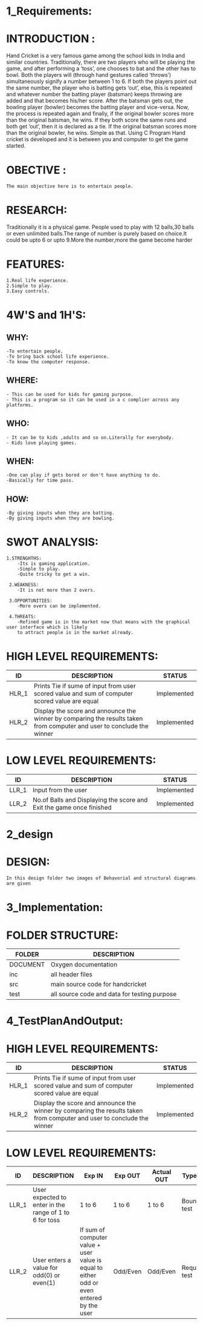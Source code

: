 
# 1_Requirements:

# INTRODUCTION :

   Hand Cricket is a very famous game among the school kids in India and similar countries. Traditionally, there are two players who will be playing the game, and after performing a ‘toss’, one chooses to bat and the other has to bowl. Both the players will (through hand gestures called ‘throws’) simultaneously signify a number between 1 to 6. If both the players point out the same number, the player who is batting gets ‘out’, else, this is repeated and whatever number the batting player (batsman) keeps throwing are added and that becomes his/her score.
     After the batsman gets out, the bowling player (bowler) becomes the batting player and vice-versa. Now, the process is repeated again and finally, if the original bowler scores more than the original batsman, he wins. If they both score the same runs and both get ‘out’, then it is declared as a tie. If the original batsman scores more than the original bowler, he wins. Simple as that.
     Using C Program Hand cricket is developed and it is between you and computer to get the game started.

# OBECTIVE :

    The main objective here is to entertain people.
    
# RESEARCH:
       
   Traditionally it is a physical game. People used to play with 12 balls,30 balls or even unlimited balls.The range of number is purely based on choice.It could be upto 6 or upto 9.More the number,more the game become harder

# FEATURES:

    1.Real life experience.
    2.Simple to play.
    3.Easy controls.

# 4W'S and 1H'S:

## WHY:
    
    -To entertain people.
    -To bring back school life experience.
    -To know the computer response.
   
## WHERE:
   
    - This can be used for kids for gaming purpose.
    - This is a program so it can be used in a c complier across any platforms.

## WHO:  
   
    - It can be to kids ,adults and so on.Literally for everybody.
    - Kids love playing games.

## WHEN:
   
    -One can play if gets bored or don't have anything to do.
    -Basically for time pass.

## HOW:
   
    -By giving inputs when they are batting.
    -By giving inputs when they are bowling.
   
# SWOT ANALYSIS:

    1.STRENGHTHS:
        -Its is gaming application.
        -Simple to play.
        -Quite tricky to get a win.
  
     2.WEAKNESS:
        -It is not more than 2 overs.
  
     3.OPPORTUNITIES:  
        -More overs can be implemented.
  
     4.THREATS:
        -Refined game is in the market now that means with the graphical user interface which is likely
        to attract people is in the market already.
        
 # HIGH LEVEL REQUIREMENTS:
| ID    	| DESCRIPTION                                                                                                            	| STATUS      	|
|-------	|------------------------------------------------------------------------------------------------------------------------	|-------------	|
| HLR_1 	| Prints Tie if  sume of input from user scored value and sum of computer scored value are equal                               | Implemented 	|
| HLR_2 	| Display the score and announce the winner by comparing the results taken from computer and user to conclude the winner 	| Implemented 	|
            
            
            
 # LOW LEVEL REQUIREMENTS:
   
   
   | ID    	| DESCRIPTION                                                          	| STATUS      	|
|-------	|----------------------------------------------------------------------	|-------------	|
| LLR_1 	| Input from the user                                                  	| Implemented 	|
| LLR_2 	| No.of Balls and Displaying the score and Exit the game once finished 	| Implemented 	|
  
  
# 2_design  

# DESIGN:
    
    
    In this design folder two images of Behavorial and structural diagrams are given
  
  
# 3_Implementation: 

# FOLDER STRUCTURE:



| FOLDER   	| DESCRIPTION                                   	|
|----------	|-----------------------------------------------	|
| DOCUMENT 	| Oxygen documentation                          	|
| inc      	| all header files                              	|
| src      	| main source code for handcricket              	|
| test     	| all source code and data for testing purpose 	|
 
  
  
 # 4_TestPlanAndOutput: 




# HIGH LEVEL REQUIREMENTS:
| ID    	| DESCRIPTION                                                                                                            	| STATUS      	|
|-------	|------------------------------------------------------------------------------------------------------------------------	|-------------	|
| HLR_1 	| Prints Tie if  sume of input from user scored value and sum of computer scored value are equal                               | Implemented 	|
| HLR_2 	| Display the score and announce the winner by comparing the results taken from computer and user to conclude the winner 	| Implemented 	|
            

 # LOW LEVEL REQUIREMENTS:
  
   
| ID    	| DESCRIPTION                                             	| Exp IN                                                                                    	| Exp OUT  	| Actual OUT 	| Type of test     	|
|-------	|---------------------------------------------------------	|-------------------------------------------------------------------------------------------	|----------	|------------	|------------------	|
| LLR_1 	| User expected to enter in the range  of 1 to 6 for toss 	| 1 to 6                                                                                    	| 1 to 6   	| 1 to 6   	| Boundary test    	|
| LLR_2 	| User enters a value for odd(0) or  even(1)              	| If sum of computer value + user value is equal to  either odd or even entered by the user 	| Odd/Even 	| Odd/Even   	| Requirement test 	|
